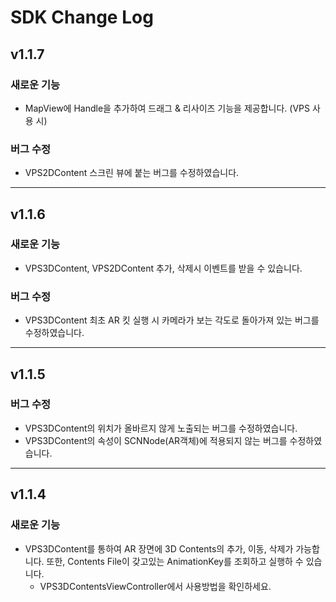 # SDK Change Log



## v1.1.7

### 새로운 기능

- MapView에 Handle을 추가하여 드래그 & 리사이즈 기능을 제공합니다. (VPS 사용 시)

### 버그 수정

- VPS2DContent 스크린 뷰에 붙는 버그를 수정하였습니다.

---

## v1.1.6

### 새로운 기능

- VPS3DContent, VPS2DContent 추가, 삭제시 이벤트를 받을 수 있습니다.

### 버그 수정

- VPS3DContent 최초 AR 킷 실행 시 카메라가 보는 각도로 돌아가져 있는 버그를 수정하였습니다. 

---

## v1.1.5

### 버그 수정

- VPS3DContent의 위치가 올바르지 않게 노출되는 버그를 수정하였습니다.
- VPS3DContent의 속성이 SCNNode(AR객체)에 적용되지 않는 버그를 수정하였습니다.

---

## v1.1.4

### 새로운 기능

- VPS3DContent를 통하여 AR 장면에 3D Contents의 추가, 이동, 삭제가 가능합니다. 또한, Contents File이 갖고있는 AnimationKey를 조회하고 실행하 수 있습니다.
  - VPS3DContentsViewController에서 사용방법을 확인하세요.

